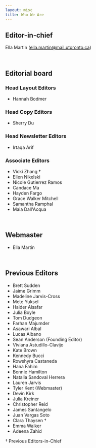 ```yaml
---
layout: misc
title: Who We Are
---
```


## __Editor-in-chief__
Ella Martin (ella.martin@mail.utoronto.ca)

<br />

## __Editorial board__

### __Head Layout Editors__

* Hannah Bodmer


### __Head Copy Editors__

* Sherry Du

### __Head Newsletter Editors__

* Irtaqa Arif

### __Associate Editors__

* Vicki Zhang †
* Ellen Nikelski
* Nicole Gutierrez Ramos
* Candace Ma
* Hayden Fargo
* Grace Walker Mitchell
* Samantha Ramphal
* Maia Dall'Acqua

<br />

## __Webmaster__

* Ella Martin

<br />

## __Previous Editors__

* Brett Sudden
* Jaime Grimm
* Madeline Jarvis-Cross
* Mete Yuksel
* Haider Alsafar
* Julia Boyle
* Tom Dudgeon
* Farhan Majumder
* Asawari Albal
* Lucas Albano
* Sean Anderson (Founding Editor) 
* Viviana Astudillo-Clavijo
* Kate Brown
* Kennedy Bucci
* Rowshyra Castaneda
* Hana Fahim
* Bonnie Hamilton
* Natalia Sandoval Herrera
* Lauren Jarvis
* Tyler Kent (Webmaster)
* Devin Kirk
* Julia Kreiner
* Christopher Reid
* James Santangelo
* Juan Vargas Soto
* Clara Thaysen †
* Emma Walker
* Adeena Zahid

† Previous Editors-in-Chief 

<br />

